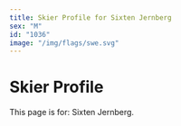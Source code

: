 ```yaml
---
title: Skier Profile for Sixten Jernberg
sex: "M"
id: "1036"
image: "/img/flags/swe.svg" 
---
```


# Skier Profile

This page is for: Sixten Jernberg.
    